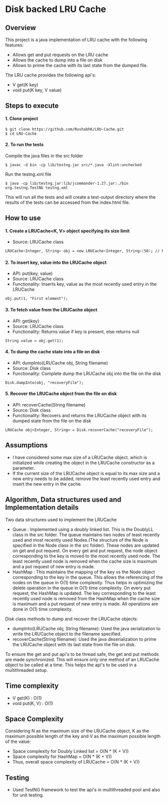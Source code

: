 # Disk backed LRU Cache

## Overview
This project is a java implementation of LRU cache with the following features:
 - Allows get and put requests on the LRU cache
 - Allows the cache to dump into a file on disk
 - Allows to prime the cache with its last state from the dumped file. 

The LRU cache provides the following api's:
 - V get(K key)
 - void put(K key, V value)


## Steps to execute
#### 1. Clone project
```
$ git clone https://github.com/RushabhK/LRU-Cache.git
$ cd LRU-Cache
```

#### 2. To run the tests
Compile the java files in the src folder
```
$ javac -d bin -cp lib/testng.jar src/*.java -Xlint:unchecked
```
Run the testng.xml file
```
$ java -cp lib/testng.jar:lib/jcommander-1.27.jar:./bin org.testng.TestNG testng.xml
```

This will run all the tests and will create a test-output directory where the results of the tests can be accessed from the index.html file. 

## How to use

#### 1. Create a LRUCache<K, V> object specifying its size limit
- Source: LRUCache class
```sh
LRUCache<Integer, String> obj = new LRUCache<Integer, String>(50); // Max size of cache is 50
```

#### 2. To insert key, value into the LRUCache object
 - API: put(key, value)
 - Source: LRUCache class
 - Functionality: Inserts key, value as the most recently used entry in the LRUCache
```
obj.put(1, "First element");
```

#### 3. To fetch value from the LRUCache object
 - API: get(key)
 - Source: LRUCache class
 - Functionality: Returns value if key is present, else returns null
```
String value = obj.get(1);
```

#### 4. To dump the cache state into a file on disk
 - API: dumpInto(LRUCache obj, String filename)
 - Source: Disk class
 - Functionality: Complete dump the LRUCache obj into the file on the disk
 ```
 Disk.dumpInto(obj, "recoveryFile");
 ```

#### 5. Recover the LRUCache object from the file on disk
 - API: recoverCache(String filename)
 - Source: Disk class
 - Functionality: Recovers and returns the LRUCache object with its dumped state from the file on the disk
 ```
 LRUCache obj<Integer, String> = Disk.recoverCache("recoveryFile");
 ```


## Assumptions
  - I have considered some max size of a LRUCache object, which is initialized while creating the object in the LRUCache constructor as a parameter.
  - If the current size of the LRUCache object is equal to its max size and a new entry needs to be added, remove the least recently used entry and insert the new entry in the cache.


## Algorithm, Data structures used and Implementation details
Two data structures used to implement the LRUCache
 - Queue : Implemented using a doubly linked list. This is the DoublyLL class in the src folder. The queue maintains two nodes of least recently used and most recently used Nodes.(The structure of the Node is specified in the Node class in the src folder). These nodes are updated on get and put request. On every get and put request, the node object corresponding to the key is moved to the most recently used node. The least recently used node is removed when the cache size is maximum and a put request of new entry is made.
 - HashMap : This maintains the mapping of the key vs the Node object corresponding to the key in the queue. This allows the referencing of the nodes on the queue in O(1) time complexity. Thus helps in optimizing the delete operation in the queue in O(1) time complexity. On every put request, the HashMap is updated. The key corresponding to the least recently used node is removed from the HashMap when the cache size is maximum and a put request of new entry is made. All operations are done in O(1) time complexity.

Disk class methods to dump and recover the LRUCache objects:
 - dumpInto(LRUCache obj, String filename): Used the java serialization to write the LRUCache object to the filename specified.
 - recoverCache(String filename): Used the java deserialization to prime the LRUCache object with its last state from the file on disk.

To ensure the get and put api's to be thread safe, the get and put methods are made synchronized. This will ensure only one method of an LRUCache object to be called at a time. This helps the api's to be used in a multithreaded setup.

## Time complexity
 - V get(K) : O(1)
 - void put(K, V) : O(1)
 
 ## Space Complexity
Considering N as the maximum size of the LRUCache object, K as the maximum possible length of the key and V as the maximum possible length of the value: 
 - Space complexity for Doubly Linked list = O(N * (K + V))
 - Space complexity for HashMap = O(N * (K + V))
 - Thus, overall space complexity of LRUCache = O(N * (K + V))
 
 ## Testing
 - Used TestNG framework to test the api's in multithreaded pool and also for unit testing.